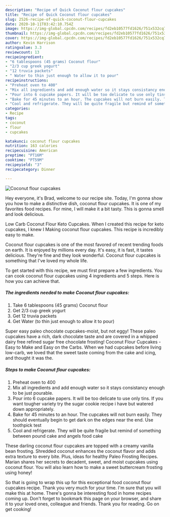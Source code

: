 ```yaml
---
description: "Recipe of Quick Coconut flour cupcakes"
title: "Recipe of Quick Coconut flour cupcakes"
slug: 2526-recipe-of-quick-coconut-flour-cupcakes
date: 2020-10-11T03:42:10.754Z
image: https://img-global.cpcdn.com/recipes/fd2eb10577fd1626/751x532cq70/coconut-flour-cupcakes-recipe-main-photo.jpg
thumbnail: https://img-global.cpcdn.com/recipes/fd2eb10577fd1626/751x532cq70/coconut-flour-cupcakes-recipe-main-photo.jpg
cover: https://img-global.cpcdn.com/recipes/fd2eb10577fd1626/751x532cq70/coconut-flour-cupcakes-recipe-main-photo.jpg
author: Kevin Harrison
ratingvalue: 3.3
reviewcount: 13
recipeingredient:
- "6 tablespoons (45 grams) Coconut flour"
- "2/3 cup greek yogurt"
- "12 truvia packets"
- " Water to thin just enough to allow it to pour"
recipeinstructions:
- "Preheat oven to 400"
- "Mix all ingredients and add enough water so it stays consistancy enough to be just pourable."
- "Pour into 6 cupcake papers. It will be too delicate to use only tins. If you want tougher variety try the sugar cookie recipe i have but watered down appropriately."
- "Bake for 45 minutes to an hour. The cupcakes will not burn easily. They should eventually begin to get dark on the edges near the end. Use toothpick test"
- "Cool and refrigerate. They will be quite fragile but remind of something between pound cake and angels food cake"
categories:
- Recipe
tags:
- coconut
- flour
- cupcakes

katakunci: coconut flour cupcakes 
nutrition: 163 calories
recipecuisine: American
preptime: "PT16M"
cooktime: "PT59M"
recipeyield: "3"
recipecategory: Dinner

---
```



![Coconut flour cupcakes](https://img-global.cpcdn.com/recipes/fd2eb10577fd1626/751x532cq70/coconut-flour-cupcakes-recipe-main-photo.jpg)

Hey everyone, it's Brad, welcome to our recipe site. Today, I'm gonna show you how to make a distinctive dish, coconut flour cupcakes. It is one of my favorites food recipes. For mine, I will make it a bit tasty. This is gonna smell and look delicious.

Low Carb Coconut Flour Keto Cupcakes. When I created this recipe for keto cupcakes, I knew I Making coconut flour cupcakes. This recipe is incredibly easy to make.

Coconut flour cupcakes is one of the most favored of recent trending foods on earth. It is enjoyed by millions every day. It's easy, it is fast, it tastes delicious. They're fine and they look wonderful. Coconut flour cupcakes is something that I've loved my whole life.


To get started with this recipe, we must first prepare a few ingredients. You can cook coconut flour cupcakes using 4 ingredients and 5 steps. Here is how you can achieve that.

<!--inarticleads1-->

##### The ingredients needed to make Coconut flour cupcakes:

1. Take 6 tablespoons (45 grams) Coconut flour
1. Get 2/3 cup greek yogurt
1. Get 12 truvia packets
1. Get  Water (to thin just enough to allow it to pour)


Super easy paleo chocolate cupcakes-moist, but not eggy! These paleo cupcakes have a rich, dark chocolate taste and are covered in a whipped dairy free refined sugar free chocolate frosting! Coconut Flour Cupcakes - Easy to Make and Easy on the Carbs. When we had cupcakes before living low-carb, we loved that the sweet taste coming from the cake and icing, and thought it was the. 

<!--inarticleads2-->

##### Steps to make Coconut flour cupcakes:

1. Preheat oven to 400
1. Mix all ingredients and add enough water so it stays consistancy enough to be just pourable.
1. Pour into 6 cupcake papers. It will be too delicate to use only tins. If you want tougher variety try the sugar cookie recipe i have but watered down appropriately.
1. Bake for 45 minutes to an hour. The cupcakes will not burn easily. They should eventually begin to get dark on the edges near the end. Use toothpick test
1. Cool and refrigerate. They will be quite fragile but remind of something between pound cake and angels food cake


These darling coconut flour cupcakes are topped with a creamy vanilla bean frosting. Shredded coconut enhances the coconut flavor and adds extra texture to every bite. Plus, ideas for healthy Paleo Frosting Recipes. Marian shares her secrets to decadent, sweet, and moist cupcakes using coconut flour. You will also learn how to make a sweet buttercream frosting using honey! 

So that is going to wrap this up for this exceptional food coconut flour cupcakes recipe. Thank you very much for your time. I'm sure that you will make this at home. There's gonna be interesting food in home recipes coming up. Don't forget to bookmark this page on your browser, and share it to your loved ones, colleague and friends. Thank you for reading. Go on get cooking!

